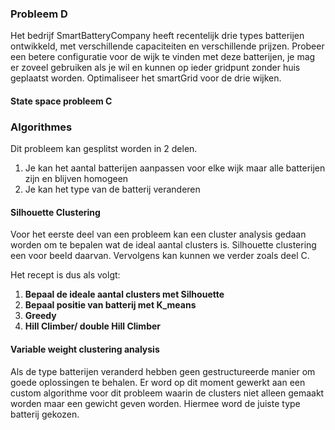 ### Probleem D

Het bedrijf SmartBatteryCompany heeft recentelijk drie types batterijen ontwikkeld, met verschillende capaciteiten en verschillende prijzen. Probeer een betere configuratie voor de wijk te vinden met deze batterijen, je mag er zoveel gebruiken als je wil en kunnen op ieder gridpunt zonder huis geplaatst worden. Optimaliseer het smartGrid voor de drie wijken.



#### State space probleem C





### Algorithmes

Dit probleem kan gesplitst worden in 2 delen. 

1. Je kan het aantal batterijen aanpassen voor elke wijk maar alle batterijen zijn en blijven homogeen
2. Je kan het type van de batterij veranderen



#### Silhouette Clustering

Voor het eerste deel van een probleem kan een cluster analysis gedaan worden om te bepalen wat de ideal aantal clusters is. Silhouette clustering een voor beeld daarvan. Vervolgens kan kunnen we verder zoals deel C. 

Het recept is dus als volgt:

1. **Bepaal de ideale aantal clusters met Silhouette**
2. **Bepaal positie van batterij met K_means**
3. **Greedy**
4. **Hill Climber/ double Hill Climber**



#### Variable weight clustering analysis

Als de type batterijen veranderd hebben geen gestructureerde manier om goede oplossingen te behalen. Er word op dit moment gewerkt aan een custom algorithme voor dit probleem waarin de clusters niet alleen gemaakt worden maar een gewicht geven worden. Hiermee word de juiste type batterij gekozen.